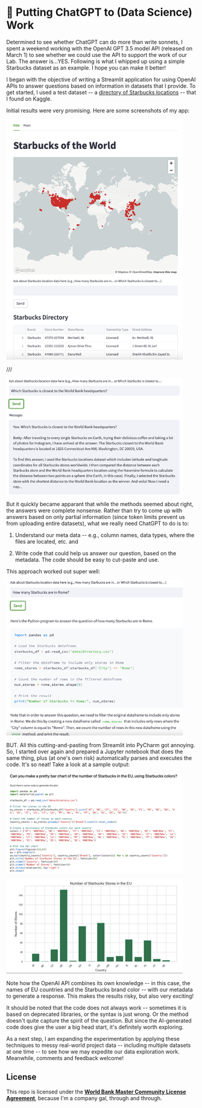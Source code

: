 # 🚀 Putting ChatGPT to (Data Science) Work

Determined to see whether ChatGPT can do more than write sonnets, I spent a weekend working with the OpenAI GPT 3.5 model API (released on March 1) to see whether we could use the API to support the work of our Lab. The answer is...YES. Following is what I whipped up using a simple Starbucks dataset as an example. I hope you can make it better!

I began with the objective of writing a Streamlit application for using OpenAI APIs to answer questions based on information in datasets that I provide. To get started, I used a test dataset -- a [directory of Starbucks locations](https://www.kaggle.com/datasets/starbucks/store-locations) -- that I found on Kaggle. 

Initial results were very promising. Here are some screenshots of my app:


![](docs/images/Botty0.png)

///

![](docs/images/botty1.png)

But it quickly became apparant that while the methods seemed about right, the answers were complete nonsense. Rather than try to come up with answers based on only partial information (since token limits prevent us from uploading entire datasets), what we really need ChatGPT to do is to:

1. Understand our meta data -- e.g., column names, data types, where the files are located, etc. and

2. Write code that could help us answer our question, based on the metadata. The code should be easy to cut-paste and use. 

This approach worked out super well:

![](docs/images/Botty2.png)

BUT. All this cutting-and-pasting from Streamlit into PyCharm got annoying. So, I started over again and prepared a Jupyter notebook that does the same thing, plus (at one's own risk) automatically parses and executes the code. It's so neat! Take a look at a sample output:

![](docs/images/botty3.png)

![](docs/images/botty4.png)

Note how the OpenAI API combines its own knowledge -- in this case, the names of EU countries and the Starbucks brand color -- with our metadata to generate a response. This makes the results risky, but also very exciting!

It should be noted that the code does not always work -- sometimes it is based on deprecated libraries, or the syntax is just wrong. Or the method doesn't quite capture the spirit of the question. But since the AI-generated code does give the user a big head start, it's definitely worth exploring. 

As a next step, I am expanding the experimentation by applying these techniques to messy real-world project data -- including multiple datasets at one time -- to see how we may expedite our data exploration work. Meanwhile, comments and feedback welcome!

## License

This repo is licensed under the [**World Bank Master Community License Agreement**](LICENSE.md), because I'm a company gal, through and through. 
